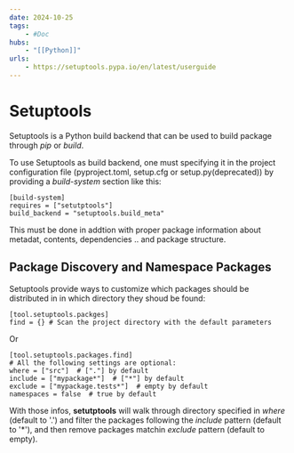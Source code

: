 ```yaml
---
date: 2024-10-25
tags:
    - #Doc
hubs:
    - "[[Python]]"
urls:
    - https://setuptools.pypa.io/en/latest/userguide
---
```


# Setuptools 

Setuptools is a Python build backend that can be used to build package through *pip* or *build*.

To use Setuptools as build backend, one must specifying it in the project configuration file (pyproject.toml, setup.cfg or setup.py(deprecated)) by providing a *build-system* section like this:
```
[build-system]
requires = ["setutptools"]
build_backend = "setuptools.build_meta"
```
This must be done in addtion with proper package information about metadat, contents, dependencies .. and package structure.


## Package Discovery and Namespace Packages

Setuptools provide ways to customize which packages should be distributed in in which directory they shoud be found:
```
[tool.setuptools.packges]
find = {} # Scan the project directory with the default parameters
```
Or
```
[tool.setuptools.packages.find]
# All the following settings are optional:
where = ["src"]  # ["."] by default
include = ["mypackage*"]  # ["*"] by default
exclude = ["mypackage.tests*"]  # empty by default
namespaces = false  # true by default
```
With those infos, **setutptools** will walk through directory specified in *where* (default to '.') and filter the packages following the *include* pattern (default to '*'), and then remove packages matchin *exclude* pattern (default to empty).

